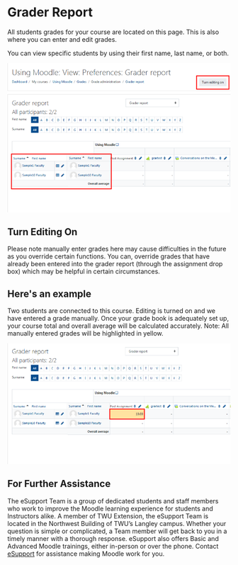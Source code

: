 # Grader Report

All students grades for your course are located on this page. This is also where you can enter and edit grades.

You can view specific students by using their first name, last name, or both.

![](/assets/grader-reporter-1.png)

## Turn Editing On

Please note manually enter grades here may cause difficulties in the future as you override certain functions. You can, override grades that have already been entered into the grader report \(through the assignment drop box\) which may be helpful in certain circumstances.

## Here's an example

Two students are connected to this course. Editing is turned on and we have entered a  grade manually. Once your grade book is adequately set up, your course total and overall average will be calculated accurately. Note: All manually entered grades will be highlighted in yellow.

![](/assets/grader-reporter-2.png)

## For Further Assistance

The eSupport Team is a group of dedicated students and staff members who work to improve the Moodle learning experience for students and Instructors alike. A member of TWU Extension, the eSupport Team is located in the Northwest Building of TWU’s Langley campus. Whether your question is simple or complicated, a Team member will get back to you in a timely manner with a thorough response. eSupport also offers Basic and Advanced Moodle trainings, either in-person or over the phone. Contact [eSupport](https://trinitywestern.teamdynamix.com/TDClient/Requests/ServiceDet?ID=16141) for assistance making Moodle work for you.
